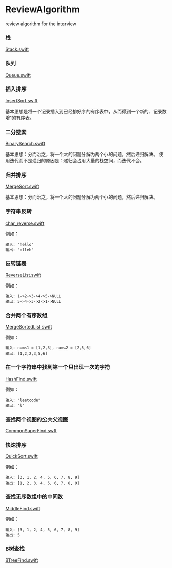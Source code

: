 # ReviewAlgorithm
review algorithm for the interview


### 栈

[Stack.swift](./Stack.swift)

### 队列

[Queue.swift](./Queue.swift)

### 插入排序

[InsertSort.swift](./InsertSort.swift)

基本思想是将一个记录插入到已经排好序的有序表中，从而得到一个新的、记录数增1的有序表。

### 二分搜索

[BinarySearch.swift](./BinarySearch.swift)

基本思想：分而治之，将一个大的问题分解为两个小的问题，然后递归解决。
使用迭代而不是递归的原因是：递归会占用大量的栈空间，而迭代不会。

### 归并排序

[MergeSort.swift](./MergeSort.swift)

基本思想：分而治之，将一个大的问题分解为两个小的问题，然后递归解决。


### 字符串反转

[char_reverse.swift](./char_reverse.swift)

例如：

```
输入: "hello"
输出: "olleh"
```

### 反转链表

[ReverseList.swift](./ReverseList.swift)

例如：

```
输入: 1->2->3->4->5->NULL
输出: 5->4->3->2->1->NULL
```

### 合并两个有序数组

[MergeSortedList.swift](./MergeSortedList.swift)

例如：

```
输入: nums1 = [1,2,3], nums2 = [2,5,6]
输出: [1,2,2,3,5,6]
```

### 在一个字符串中找到第一个只出现一次的字符

[HashFind.swift](./HashFind.swift)

例如：

```
输入: "leetcode"
输出: "l"
```

### 查找两个视图的公共父视图

[CommonSuperFind.swft](./CommonSuperFind.swft)


### 快速排序

[QuickSort.swift](./QuickSort.swift)

例如：

```
输入: [3, 1, 2, 4, 5, 6, 7, 8, 9]
输出: [1, 2, 3, 4, 5, 6, 7, 8, 9]
```

### 查找无序数组中的中间数

[MiddleFind.swift](./MiddleFind.swift)

例如：

```
输入: [3, 1, 2, 4, 5, 6, 7, 8, 9]
输出: 5
```

### B树查找

[BTreeFind.swift](./BTreeFind.swift)

